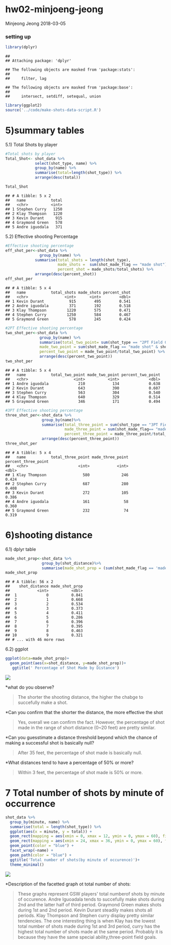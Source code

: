 hw02-minjoeng-jeong
================
Minjeong Jeong
2018-03-05

### setting up

``` r
library(dplyr)
```

    ## 
    ## Attaching package: 'dplyr'

    ## The following objects are masked from 'package:stats':
    ## 
    ##     filter, lag

    ## The following objects are masked from 'package:base':
    ## 
    ##     intersect, setdiff, setequal, union

``` r
library(ggplot2)
source('../code/make-shots-data-script.R')
```

5)summary tables
================

5.1) Total Shots by player

``` r
#Total shots by player
Total_Shot<- shot_data %>%
             select(shot_type, name) %>%
             group_by(name) %>% 
             summarise(total=length(shot_type)) %>%
             arrange(desc(total))

Total_Shot
```

    ## # A tibble: 5 x 2
    ##   name           total
    ##   <chr>          <int>
    ## 1 Stephen Curry   1250
    ## 2 Klay Thompson   1220
    ## 3 Kevin Durant     915
    ## 4 Graymond Green   578
    ## 5 Andre iguodala   371

5.2) Effective shooting Percentage

``` r
#Effective shooting percentage
eff_shot_per<-shot_data %>%
               group_by(name) %>%
             summarise(total_shots = length(shot_type), 
                       made_shots =  sum(shot_made_flag == "made shot"), 
                       percent_shot = made_shots/total_shots) %>%
             arrange(desc(percent_shot))
eff_shot_per
```

    ## # A tibble: 5 x 4
    ##   name           total_shots made_shots percent_shot
    ##   <chr>                <int>      <int>        <dbl>
    ## 1 Kevin Durant           915        495        0.541
    ## 2 Andre iguodala         371        192        0.518
    ## 3 Klay Thompson         1220        575        0.471
    ## 4 Stephen Curry         1250        584        0.467
    ## 5 Graymond Green         578        245        0.424

``` r
#2PT Effective shooting percentage
two_shot_per<-shot_data %>%
               group_by(name) %>%
               summarise(total_two_point= sum(shot_type == "2PT Field Goal"),
               made_two_point = sum(shot_made_flag == "made shot" & shot_type == "2PT Field Goal"),
               percent_two_point = made_two_point/total_two_point) %>%
               arrange(desc(percent_two_point))
two_shot_per
```

    ## # A tibble: 5 x 4
    ##   name           total_two_point made_two_point percent_two_point
    ##   <chr>                    <int>          <int>             <dbl>
    ## 1 Andre iguodala             210            134             0.638
    ## 2 Kevin Durant               643            390             0.607
    ## 3 Stephen Curry              563            304             0.540
    ## 4 Klay Thompson              640            329             0.514
    ## 5 Graymond Green             346            171             0.494

``` r
#3PT Effective shooting percentage
three_shot_per<-shot_data %>%
                group_by(name)%>%
                summarise(total_three_point = sum(shot_type == "3PT Field Goal"),
                          made_three_point = sum(shot_made_flag== "made shot" & shot_type == '3PT Field Goal'),
                          percent_three_point = made_three_point/total_three_point) %>%
                arrange(desc(percent_three_point))
three_shot_per
```

    ## # A tibble: 5 x 4
    ##   name           total_three_point made_three_point percent_three_point
    ##   <chr>                      <int>            <int>               <dbl>
    ## 1 Klay Thompson                580              246               0.424
    ## 2 Stephen Curry                687              280               0.408
    ## 3 Kevin Durant                 272              105               0.386
    ## 4 Andre iguodala               161               58               0.360
    ## 5 Graymond Green               232               74               0.319

6)shooting distance
===================

6.1) dplyr table

``` r
made_shot_prop<-shot_data %>%
                group_by(shot_distance)%>%
                summarise(made_shot_prop = (sum(shot_made_flag == 'made shot'))/length(shot_made_flag))
made_shot_prop
```

    ## # A tibble: 56 x 2
    ##    shot_distance made_shot_prop
    ##            <int>          <dbl>
    ##  1             0          0.841
    ##  2             1          0.668
    ##  3             2          0.534
    ##  4             3          0.373
    ##  5             4          0.411
    ##  6             5          0.286
    ##  7             6          0.396
    ##  8             7          0.395
    ##  9             8          0.463
    ## 10             9          0.321
    ## # ... with 46 more rows

6.2) ggplot

``` r
ggplot(data=made_shot_prop)+
  geom_point(aes(x=shot_distance, y=made_shot_prop))+
   ggtitle(' Percentage of Shot Made by Distance')
```

![](../images/shot%20distance%20plot-1.png)

\*what do you observe?

> The shorter the shooting distance, the higher the chabge to succefully make a shot.

\*Can you confirm that the shorter the distance, the more effective the shot

> Yes, overall we can confirm the fact. However, the percentage of shot made in the range of short distance (0~20 feet) are pretty similar.

\*Can you guesstimate a distance threshold beyond which the chance of making a successful shot is basically null?

> After 35 feet, the percentage of shot made is basically null.

\*What distances tend to have a percentage of 50% or more?

> Within 3 feet, the percentage of shot made is 50% or more.

7 Total number of shots by minute of occurrence
===============================================

``` r
shot_data %>%
  group_by(minute, name) %>%
  summarise(total = length(shot_type)) %>%
  ggplot(aes(x = minute, y = total)) +
  geom_rect(mapping = aes(xmin = 0, xmax = 12, ymin = 0, ymax = 60), fill = "light grey") +
  geom_rect(mapping = aes(xmin = 24, xmax = 36, ymin = 0, ymax = 60), fill = "light grey") +
  geom_point(color = "blue") +
  facet_wrap(~name) +
  geom_path(color = "blue") +
  ggtitle('Total number of shots(by minute of occurence)')+
  theme_minimal()
```

![](../images/shots%20by%20minutes-1.png)

\*Description of the facetted graph ot total number of shots:

> These graphs represent GSW players' total numberof shots by minute of occurence. Andre Iguoadala tends to succefully make shots during 2nd and the latter half of third period. Graymond Green makes shots during 1st and 2nd period. Kevin Durant steadily makes shots all periods. Klay Thompson and Stephen curry display pretty similar tendencies. The one interesting thing is when Klay has the lowest total number of shots made during 1st and 3rd period, curry has the highest total number of shots made at the same period. Probably it is because they have the same special ability,three-point field goals.
